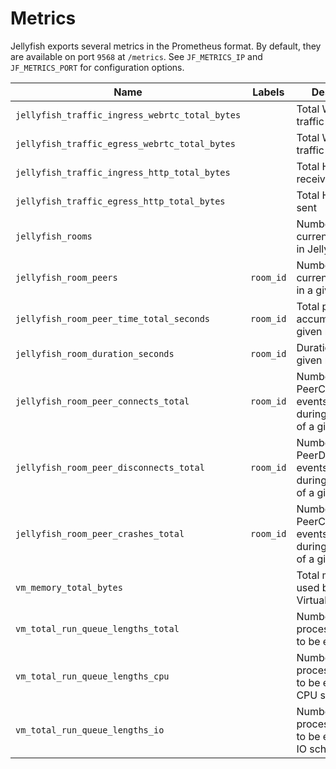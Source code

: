 # Metrics

Jellyfish exports several metrics in the Prometheus format.
By default, they are available on port `9568` at `/metrics`.
See `JF_METRICS_IP` and `JF_METRICS_PORT` for configuration options.

| Name                                           | Labels    | Description                                                                   |
| ---------------------------------------------- | --------- | ----------------------------------------------------------------------------- |
| `jellyfish_traffic_ingress_webrtc_total_bytes` |           | Total WebRTC traffic received                                                 |
| `jellyfish_traffic_egress_webrtc_total_bytes`  |           | Total WebRTC traffic sent                                                     |
| `jellyfish_traffic_ingress_http_total_bytes`   |           | Total HTTP traffic received                                                   |
| `jellyfish_traffic_egress_http_total_bytes`    |           | Total HTTP traffic sent                                                       |
| `jellyfish_rooms`                              |           | Number of rooms currently present in Jellyfish                                |
| `jellyfish_room_peers`                         | `room_id` | Number of peers currently present in a given room                             |
| `jellyfish_room_peer_time_total_seconds`       | `room_id` | Total peer time accumulated for a given room                                  |
| `jellyfish_room_duration_seconds`              | `room_id` | Duration of a given room                                                      |
| `jellyfish_room_peer_connects_total`           | `room_id` | Number of PeerConnected events emitted during the lifetime of a given room    |
| `jellyfish_room_peer_disconnects_total`        | `room_id` | Number of PeerDisconnected events emitted during the lifetime of a given room |
| `jellyfish_room_peer_crashes_total`            | `room_id` | Number of PeerCrashed events emitted during the lifetime of a given room      |
| `vm_memory_total_bytes`                        |           | Total memory used by Erlang Virtual Machine                                   |
| `vm_total_run_queue_lengths_total`             |           | Number of Erlang processes waiting to be executed                             |
| `vm_total_run_queue_lengths_cpu`               |           | Number of Erlang processes waiting to be executed on CPU schedulers           |
| `vm_total_run_queue_lengths_io`                |           | Number of Erlang processes waiting to be executed on IO schedulers            |

